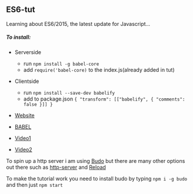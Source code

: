 ## **ES6-tut**
Learning about ES6/2015, the latest update for Javascript...

##### To install:
- Serverside
  - run `npm install -g babel-core`
  - add `require('babel-core)` to the index.js(already added in tut)
- Clientside
  - run `npm install --save-dev babelify`
  - add to package.json `{
  "transform": [["babelify", { "comments": false }]]
}`

- [Website](https://www.ecma-international.org/publications/standards/Ecma-262.htm)
- [BABEL](https://babeljs.io/)
- [Video1](https://www.youtube.com/watch?v=CozSF5abcTA)
- [Video2](https://www.youtube.com/watch?v=LmL0Gh193M0)

To spin up a http server i am using [Budo](https://github.com/mattdesl/budo) but there are many other options out there such as [http-server](https://www.npmjs.com/package/http-server) and [Reload](https://www.npmjs.com/package/reload)

To make the tutorial work you need to install budo by typing `npm i -g budo` and then just `npm start`
